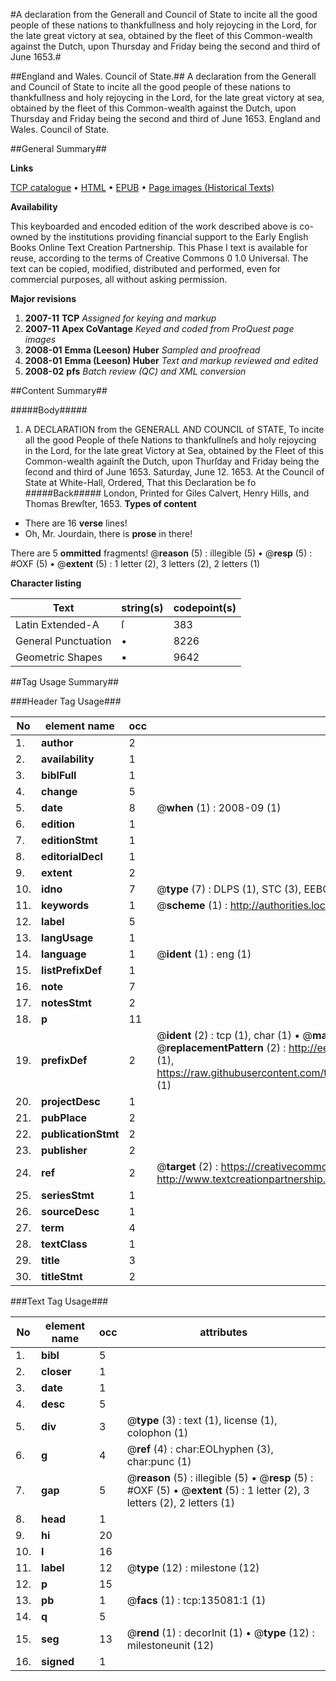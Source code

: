 #A declaration from the Generall and Council of State to incite all the good people of these nations to thankfullness and holy rejoycing in the Lord, for the late great victory at sea, obtained by the fleet of this Common-wealth against the Dutch, upon Thursday and Friday being the second and third of June 1653.#

##England and Wales. Council of State.##
A declaration from the Generall and Council of State to incite all the good people of these nations to thankfullness and holy rejoycing in the Lord, for the late great victory at sea, obtained by the fleet of this Common-wealth against the Dutch, upon Thursday and Friday being the second and third of June 1653.
England and Wales. Council of State.

##General Summary##

**Links**

[TCP catalogue](http://www.ota.ox.ac.uk/tcp/)  • 
[HTML](http://tei.it.ox.ac.uk/tcp/Texts-HTML/free/A84/A84460.html)  • 
[EPUB](http://tei.it.ox.ac.uk/tcp/Texts-EPUB/free/A84/A84460.epub) • 
[Page images (Historical Texts)](https://data.historicaltexts.jisc.ac.uk/view?pubId=eebo-99897144e&pageId=eebo-99897144e-135081-1)

**Availability**

This keyboarded and encoded edition of the
	       work described above is co-owned by the institutions
	       providing financial support to the Early English Books
	       Online Text Creation Partnership. This Phase I text is
	       available for reuse, according to the terms of Creative
	       Commons 0 1.0 Universal. The text can be copied,
	       modified, distributed and performed, even for
	       commercial purposes, all without asking permission.

**Major revisions**

1. __2007-11__ __TCP__ *Assigned for keying and markup*
1. __2007-11__ __Apex CoVantage__ *Keyed and coded from ProQuest page images*
1. __2008-01__ __Emma (Leeson) Huber__ *Sampled and proofread*
1. __2008-01__ __Emma (Leeson) Huber__ *Text and markup reviewed and edited*
1. __2008-02__ __pfs__ *Batch review (QC) and XML conversion*

##Content Summary##

#####Body#####

1. A DECLARATION from the GENERALL AND COUNCIL of STATE, To incite all the good People of theſe Nations to thankfullneſs and holy rejoycing in the Lord, for the late great Victory at Sea, obtained by the Fleet of this Common-wealth againſt the Dutch, upon Thurſday and Friday being the ſecond and third of June 1653.
Saturday, June 12. 1653. At the Council of State at White-Hall, Ordered, That this Declaration be fo
#####Back#####
London, Printed for Giles Calvert, Henry Hills, and Thomas Brewſter, 1653.
**Types of content**

  * There are 16 **verse** lines!
  * Oh, Mr. Jourdain, there is **prose** in there!

There are 5 **ommitted** fragments! 
 @__reason__ (5) : illegible (5)  •  @__resp__ (5) : #OXF (5)  •  @__extent__ (5) : 1 letter (2), 3 letters (2), 2 letters (1)

**Character listing**


|Text|string(s)|codepoint(s)|
|---|---|---|
|Latin Extended-A|ſ|383|
|General Punctuation|•|8226|
|Geometric Shapes|▪|9642|

##Tag Usage Summary##

###Header Tag Usage###

|No|element name|occ|attributes|
|---|---|---|---|
|1.|__author__|2||
|2.|__availability__|1||
|3.|__biblFull__|1||
|4.|__change__|5||
|5.|__date__|8| @__when__ (1) : 2008-09 (1)|
|6.|__edition__|1||
|7.|__editionStmt__|1||
|8.|__editorialDecl__|1||
|9.|__extent__|2||
|10.|__idno__|7| @__type__ (7) : DLPS (1), STC (3), EEBO-CITATION (1), PROQUEST (1), VID (1)|
|11.|__keywords__|1| @__scheme__ (1) : http://authorities.loc.gov/ (1)|
|12.|__label__|5||
|13.|__langUsage__|1||
|14.|__language__|1| @__ident__ (1) : eng (1)|
|15.|__listPrefixDef__|1||
|16.|__note__|7||
|17.|__notesStmt__|2||
|18.|__p__|11||
|19.|__prefixDef__|2| @__ident__ (2) : tcp (1), char (1)  •  @__matchPattern__ (2) : ([0-9\-]+):([0-9IVX]+) (1), (.+) (1)  •  @__replacementPattern__ (2) : http://eebo.chadwyck.com/downloadtiff?vid=$1&page=$2 (1), https://raw.githubusercontent.com/textcreationpartnership/Texts/master/tcpchars.xml#$1 (1)|
|20.|__projectDesc__|1||
|21.|__pubPlace__|2||
|22.|__publicationStmt__|2||
|23.|__publisher__|2||
|24.|__ref__|2| @__target__ (2) : https://creativecommons.org/publicdomain/zero/1.0/ (1), http://www.textcreationpartnership.org/docs/. (1)|
|25.|__seriesStmt__|1||
|26.|__sourceDesc__|1||
|27.|__term__|4||
|28.|__textClass__|1||
|29.|__title__|3||
|30.|__titleStmt__|2||


###Text Tag Usage###

|No|element name|occ|attributes|
|---|---|---|---|
|1.|__bibl__|5||
|2.|__closer__|1||
|3.|__date__|1||
|4.|__desc__|5||
|5.|__div__|3| @__type__ (3) : text (1), license (1), colophon (1)|
|6.|__g__|4| @__ref__ (4) : char:EOLhyphen (3), char:punc (1)|
|7.|__gap__|5| @__reason__ (5) : illegible (5)  •  @__resp__ (5) : #OXF (5)  •  @__extent__ (5) : 1 letter (2), 3 letters (2), 2 letters (1)|
|8.|__head__|1||
|9.|__hi__|20||
|10.|__l__|16||
|11.|__label__|12| @__type__ (12) : milestone (12)|
|12.|__p__|15||
|13.|__pb__|1| @__facs__ (1) : tcp:135081:1 (1)|
|14.|__q__|5||
|15.|__seg__|13| @__rend__ (1) : decorInit (1)  •  @__type__ (12) : milestoneunit (12)|
|16.|__signed__|1||

